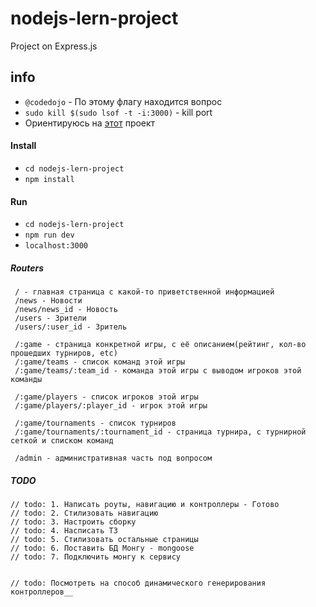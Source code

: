 # nodejs-lern-project
Project on Express.js

## info
- `@codedojo` - По этому флагу находится вопрос
- `sudo kill $(sudo lsof -t -i:3000)` - kill port
- Ориентируюсь на [этот](http://game-tournaments.com/) проект

#### Install
- `cd nodejs-lern-project`
- `npm install`

#### Run
- `cd nodejs-lern-project`
- `npm run dev`
- `localhost:3000`


##### Routers
```
 / - главная страница с какой-то приветственной информацией
 /news - Новости
 /news/news_id - Новость
 /users - Зрители
 /users/:user_id - Зритель
 
 /:game - страница конкретной игры, с её описанием(рейтинг, кол-во прошедших турниров, etc)
 /:game/teams - список команд этой игры
 /:game/teams/:team_id - команда этой игры с выводом игроков этой команды
 
 /:game/players - список игроков этой игры
 /:game/players/:player_id - игрок этой игры
 
 /:game/tournaments - список турниров
 /:game/tournaments/:tournament_id - страница турнира, с турнирной сеткой и списком команд
 
 /admin - административная часть под вопросом
```

##### TODO
```
// todo: 1. Написать роуты, навигацию и контроллеры - Готово
// todo: 2. Стилизовать навигацию
// todo: 3. Настроить сборку
// todo: 4. Насписать ТЗ
// todo: 5. Стилизовать остальные страницы
// todo: 6. Поставить БД Монгу - mongoose
// todo: 7. Подключить монгу к сервису


// todo: Посмотреть на способ динамического генерирования контроллеров__
```